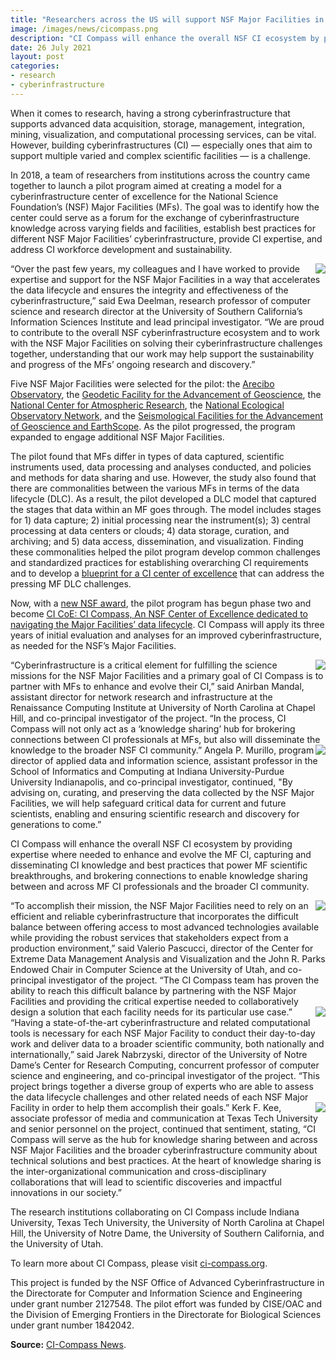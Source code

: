 ```yaml
---
title: "Researchers across the US will support NSF Major Facilities in their data lifecycle management efforts through new NSF-funded center of excellence"
image: /images/news/cicompass.png
description: "CI Compass will enhance the overall NSF CI ecosystem by providing expertise where needed to enhance and evolve the MF CI, capturing and disseminating CI knowledge and best practices that power MF scientific breakthroughs, and brokering connections to enable knowledge sharing between and across MF CI professionals and the broader CI community."
date: 26 July 2021
layout: post
categories:
- research
- cyberinfrastructure
---
```


When it comes to research, having a strong cyberinfrastructure that supports advanced data 
acquisition, storage, management, integration, mining, visualization, and computational 
processing services, can be vital. However, building cyberinfrastructures (CI) — especially 
ones that aim to support multiple varied and complex scientific facilities — is a challenge.

In 2018, a team of researchers from institutions across the country came together to launch 
a pilot program aimed at creating a model for a cyberinfrastructure center of excellence for 
the National Science Foundation’s (NSF) Major Facilities (MFs). The goal was to identify how 
the center could serve as a forum for the exchange of cyberinfrastructure knowledge across 
varying fields and facilities, establish best practices for different NSF Major Facilities’ 
cyberinfrastructure, provide CI expertise, and address CI workforce development and 
sustainability.

<img src="https://ci-compass.org/assets/429220/200x/ewa_deelman.jpg" style="float: right"/>
“Over the past few years, my colleagues and I have worked to provide expertise and support 
for the NSF Major Facilities in a way that accelerates the data lifecycle and ensures the 
integrity and effectiveness of the cyberinfrastructure,” said Ewa Deelman, research 
professor of computer science and research director at the University of Southern California’s 
Information Sciences Institute and lead principal investigator. “We are proud to contribute 
to the overall NSF cyberinfrastructure ecosystem and to work with the NSF Major Facilities 
on solving their cyberinfrastructure challenges together, understanding that our work may 
help support the sustainability and progress of the MFs’ ongoing research and discovery.”


Five NSF Major Facilities were selected for the pilot: the 
<a href="https://www.tacc.utexas.edu/-/continuing-arecibo-s-legacy">Arecibo Observatory</a>, 
the <a href="https://www.unavco.org/what-we-do/gage-facility/">Geodetic Facility for the 
Advancement of Geoscience</a>, the <a href="https://ncar.ucar.edu/">National Center for 
Atmospheric Research</a>, the <a href="https://www.neonscience.org/">National Ecological 
Observatory Network</a>, and the <a href="https://www.neonscience.org/">Seismological 
Facilities for the Advancement of Geoscience and EarthScope</a>. As the pilot progressed, 
the program expanded to engage additional NSF Major Facilities.

The pilot found that MFs differ in types of data captured, scientific instruments used, 
data processing and analyses conducted, and policies and methods for data sharing and 
use. However, the study also found that there are commonalities between the various MFs 
in terms of the data lifecycle (DLC). As a result, the pilot developed a DLC model that 
captured the stages that data within an MF goes through. The model includes stages for 1) data 
capture; 2) initial processing near the instrument(s); 3) central processing at data centers 
or clouds; 4) data storage, curation, and archiving; and 5) data access, dissemination, 
and visualization. Finding these commonalities helped the pilot program develop common 
challenges and standardized practices for establishing overarching CI requirements and 
to develop a <a href="https://zenodo.org/record/4587866#.YMXP_i2z1-U">blueprint for a CI 
center of excellence</a> that can address the pressing MF DLC challenges.

Now, with a <a href="https://www.nsf.gov/awardsearch/showAward?AWD_ID=2127548">new NSF 
award</a>, the pilot program has begun phase two and become <a href="https://ci-compass.org">CI CoE: CI Compass, 
An NSF Center of Excellence dedicated to navigating the Major Facilities’ data lifecycle</a>. 
CI Compass will apply its three years of initial evaluation and analyses for an improved 
cyberinfrastructure, as needed for the NSF’s Major Facilities.

<img src="https://ci-compass.org/assets/429221/200x/anirban_mandal.jpg" style="float: right"/>
“Cyberinfrastructure is a critical element for fulfilling the science missions for the 
NSF Major Facilities and a primary goal of CI Compass is to partner with MFs to enhance 
and evolve their CI,” said Anirban Mandal, assistant director for network research and 
infrastructure at the Renaissance Computing Institute at University of North Carolina 
at Chapel Hill, and co-principal investigator of the project. “In the process,
CI Compass will not only act as a ‘knowledge sharing’ hub for brokering connections 
between CI professionals at MFs, but also will disseminate the knowledge to the broader 
NSF CI community.”

<img src="https://ci-compass.org/assets/436891/200x/euxnribu0aei6j8.jpg" style="float: right"/>
Angela P. Murillo, program director of applied data and information science, assistant 
professor in the School of Informatics and Computing at Indiana University-Purdue University 
Indianapolis, and co-principal investigator, continued, "By advising on, curating, and 
preserving the data collected by the NSF Major Facilities, we will help safeguard critical 
data for current and future scientists, enabling and ensuring scientific research and 
discovery for generations to come.”

CI Compass will enhance the overall NSF CI ecosystem by providing expertise where needed 
to enhance and evolve the MF CI, capturing and disseminating CI knowledge and best practices 
that power MF scientific breakthroughs, and brokering connections to enable knowledge sharing 
between and across MF CI professionals and the broader CI community.

<img src="https://ci-compass.org/assets/436892/200x/screen_shot_2021_06_01_at_10.29.39_pm.jpg" style="float:right"/>
“To accomplish their mission, the NSF Major Facilities need to rely on an efficient and 
reliable cyberinfrastructure that incorporates the difficult balance between offering 
access to most advanced technologies available while providing the robust services that 
stakeholders expect from a production environment,” said Valerio Pascucci, director of 
the Center for Extreme Data Management Analysis and Visualization and the John R. Parks 
Endowed Chair in Computer Science at the University of Utah, and co-principal investigator 
of the project. “The CI Compass team has proven the ability to reach this difficult balance 
by partnering with the NSF Major Facilities and providing the critical expertise needed to 
collaboratively design a solution that each facility needs for its particular use case.”

<img src="https://ci-compass.org/assets/436894/200x/bj_3.21.19_jaroslaw_nabrzyski_3559_2.jpg" style="float: right"/>
“Having a state-of-the-art cyberinfrastructure and related computational tools is necessary 
for each NSF Major Facility to conduct their day-to-day work and deliver data to a broader 
scientific community, both nationally and internationally,” said Jarek Nabrzyski, director 
of the University of Notre Dame’s Center for Research Computing, concurrent professor of 
computer science and engineering, and co-principal investigator of the project. “This project 
brings together a diverse group of experts who are able to assess the data lifecycle challenges 
and other related needs of each NSF Major Facility in order to help them accomplish their goals.”

<img src="https://ci-compass.org/assets/436893/200x/kkee.jpg" style="float: right"/>
Kerk F. Kee, associate professor of media and communication at Texas Tech University and senior 
personnel on the project, continued that sentiment, stating, “CI Compass will serve as the 
hub for knowledge sharing between and across NSF Major Facilities and the broader 
cyberinfrastructure community about technical solutions and best practices. At the heart 
of knowledge sharing is the inter-organizational communication and cross-disciplinary 
collaborations that will lead to scientific discoveries and impactful innovations in our 
society.”

The research institutions collaborating on CI Compass include Indiana University, Texas Tech 
University, the University of North Carolina at Chapel Hill, the University of Notre Dame, 
the University of Southern California, and the University of Utah.

To learn more about CI Compass, please visit <a href="https://ci-compass.org/">ci-compass.org</a>.

This project is funded by the NSF Office of Advanced Cyberinfrastructure in the Directorate 
for Computer and Information Science and Engineering under grant number 2127548. The pilot 
effort was funded by CISE/OAC and the Division of Emerging Frontiers in the Directorate for 
Biological Sciences under grant number 1842042.

<strong>Source:</strong> <a href="https://ci-compass.org/news-and-events/news/researchers-across-the-us-will-support-nsf-major-facilities-in-their-data-lifecycle-management-efforts-through-new-nsf-funded-center-of-excellence/">CI-Compass News</a>.